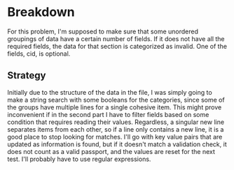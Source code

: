 # Breakdown

For this problem, I'm supposed to make sure that some unordered groupings of data have a certain number of fields. If it does not have all the required fields, the data for that section is categorized as invalid. One of the fields, cid, is optional.

## Strategy

Initially due to the structure of the data in the file, I was simply going to make a string search with some booleans for the categories, since some of the groups have multiple lines for a single cohesive item. This might prove inconvenient if in the second part I have to filter fields based on some condition that requires reading their values. Regardless, a singular new line separates items from each other, so if a line only contains a new line, it is a good place to stop looking for matches. I'll go with key value pairs that are updated as information is found, but if it doesn't match a validation check, it does not count as a valid passport, and the values are reset for the next test. I'll probably have to use regular expressions.
